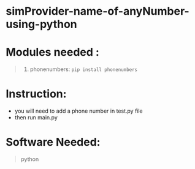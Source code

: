 # simProvider-name-of-anyNumber-using-python

# Modules needed :
>1. phonenumbers:
`pip install phonenumbers`

# Instruction:
* you will need to add a phone number in test.py file
* then run main.py

# Software Needed:
>python
